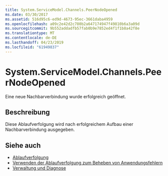 ```yaml
---
title: System.ServiceModel.Channels.PeerNodeOpened
ms.date: 03/30/2017
ms.assetid: 516d95c6-ed9d-4673-95ec-3661daba4959
ms.openlocfilehash: a09c2e42d2c780b2a647174947f49810b6a3a09d
ms.sourcegitcommit: 9b552addadfb57fab0b9e7852ed4f1f1b8a42f8e
ms.translationtype: MT
ms.contentlocale: de-DE
ms.lasthandoff: 04/23/2019
ms.locfileid: "61949837"
---
```

# <a name="systemservicemodelchannelspeernodeopened"></a>System.ServiceModel.Channels.PeerNodeOpened
Eine neue Nachbarverbindung wurde erfolgreich geöffnet.  
  
## <a name="description"></a>Beschreibung  
 Diese Ablaufverfolgung wird nach erfolgreichem Aufbau einer Nachbarverbindung ausgegeben.  
  
## <a name="see-also"></a>Siehe auch

- [Ablaufverfolgung](../../../../../docs/framework/wcf/diagnostics/tracing/index.md)
- [Verwenden der Ablaufverfolgung zum Beheben von Anwendungsfehlern](../../../../../docs/framework/wcf/diagnostics/tracing/using-tracing-to-troubleshoot-your-application.md)
- [Verwaltung und Diagnose](../../../../../docs/framework/wcf/diagnostics/index.md)
